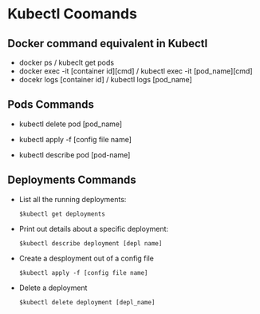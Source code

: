 # Kubectl Coomands

## Docker command equivalent in Kubectl

- docker ps / kubeclt get pods
- docker exec -it [container id][cmd] / kubectl exec -it [pod_name][cmd]
- docekr logs [container id] / kubectl logs [pod_name]

## Pods Commands

- kubectl delete pod [pod_name]

- kubectl apply -f [config file name]

- kubectl describe pod [pod-name]

## Deployments Commands

- List all the running deployments: 

  `$kubectl get deployments`

- Print out details about a specific deployment:

  `$kubectl describe deployment [depl name]`

- Create a desployment out of a config file

  `$kubectl apply -f [config file name]`

- Delete a deployment

  `$kubectl delete deployment [depl_name]`
